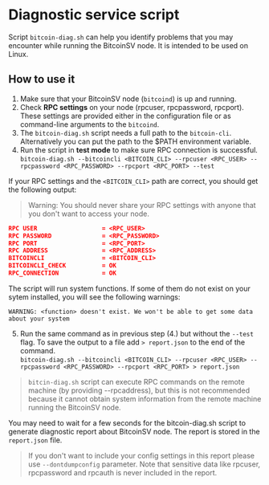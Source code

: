 # Diagnostic service script

Script `bitcoin-diag.sh` can help you identify problems that you may encounter while running the BitcoinSV node.
It is intended to be used on Linux.

## How to use it

1. Make sure that your BitcoinSV node (`bitcoind`) is up and running.
2. Check __RPC settings__ on your node (rpcuser, rpcpassword, rpcport). These settings are provided either in the configuration file or as command-line arguments to the `bitcoind`.
3. The `bitcoin-diag.sh` script needs a full path to the `bitcoin-cli`. Alternatively you can put the path to the $PATH environment variable.
4. Run the script in __test mode__ to make sure RPC connection is successful. \
`bitcoin-diag.sh --bitcoincli <BITCOIN_CLI> --rpcuser <RPC_USER> --rpcpassword <RPC_PASSWORD> --rpcport <RPC_PORT> --test ` 

If your RPC settings and the `<BITCOIN_CLI>` path are correct, you should get the following output:

> Warning: You should never share your RPC settings with anyone that you don't want to access your node.


```json
RPC USER                  = <RPC_USER>
RPC PASSWORD              = <RPC_PASSWORD>
RPC PORT                  = <RPC_PORT>
RPC ADDRESS               = <RPC_ADDRESS>
BITCOINCLI                = <BITCOIN_CLI>
BITCOINCLI_CHECK          = OK
RPC_CONNECTION            = OK
```
The script will run system functions. If some of them do not exist on your sytem installed, you will see the following warnings:

`WARNING: <function> doesn't exist. We won't be able to get some data about your system `

5. Run the same command as in previous step (4.) but without the `--test` flag. To save the output to a file add `> report.json` to the end of the command. \
`bitcoin-diag.sh --bitcoincli <BITCOIN_CLI> --rpcuser <RPC_USER> --rpcpassword <RPC_PASSWORD> --rpcport <RPC_PORT> > report.json`

> `bitcin-diag.sh` script can execute RPC commands on the remote machine (by providing --rpcaddress), but this is not recommended because it cannot obtain system information from the remote machine running the BitcoinSV node.

You may need to wait for a few seconds for the bitcoin-diag.sh script to generate diagnostic report about BitcoinSV node. The report is stored in the `report.json` file.

> If you don't want to include your config settings in this report please use `--dontdumpconfig` parameter. Note that sensitive data like rpcuser, rpcpassword and rpcauth is never included in the report.
